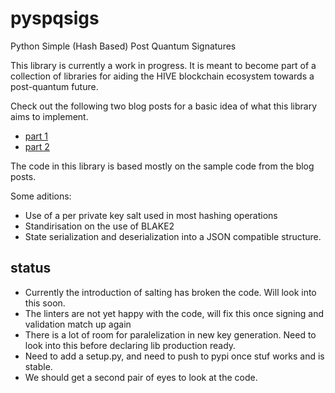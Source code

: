 # pyspqsigs
Python Simple (Hash Based) Post Quantum Signatures

This library is currently a work in progress. It is meant to become part of a collection of libraries for aiding the HIVE blockchain ecosystem towards a post-quantum future.

Check out the following two blog posts for a basic idea of what this library aims to implement.

* [part 1](https://hive.blog/hive-161707/@pibara/a-practical-introduction-into-hash-based-signatures-using-python-part-one)
* [part 2](https://hive.blog/hive-161707/@pibara/a-practical-introduction-into-hash-based-signatures-using-python-part-two)

The code in this library is based mostly on the sample code from the blog posts.

Some aditions:

* Use of a per private key salt used in most hashing operations
* Standirisation on the use of BLAKE2
* State serialization and deserialization into a JSON compatible structure.

## status

* Currently the introduction of salting has broken the code. Will look into this soon.
* The linters are not yet happy with the code, will fix this once signing and validation match up again
* There is a lot of room for paralelization in new key generation. Need to look into this before declaring lib production ready.
* Need to add a setup.py, and need to push to pypi once stuf works and is stable.
* We should get a second pair of eyes to look at the code.
